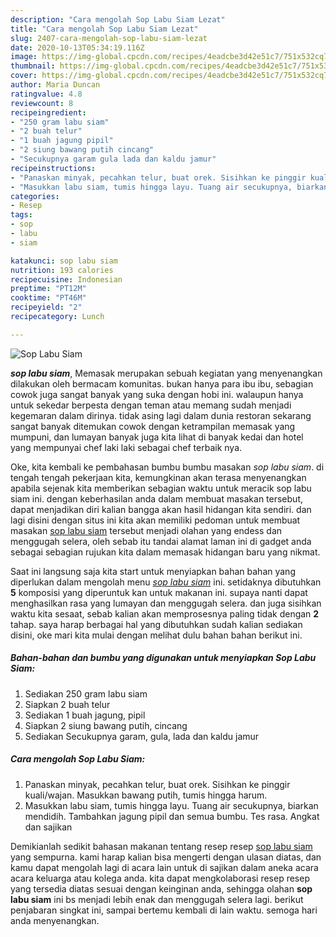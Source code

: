 ```yaml
---
description: "Cara mengolah Sop Labu Siam Lezat"
title: "Cara mengolah Sop Labu Siam Lezat"
slug: 2407-cara-mengolah-sop-labu-siam-lezat
date: 2020-10-13T05:34:19.116Z
image: https://img-global.cpcdn.com/recipes/4eadcbe3d42e51c7/751x532cq70/sop-labu-siam-foto-resep-utama.jpg
thumbnail: https://img-global.cpcdn.com/recipes/4eadcbe3d42e51c7/751x532cq70/sop-labu-siam-foto-resep-utama.jpg
cover: https://img-global.cpcdn.com/recipes/4eadcbe3d42e51c7/751x532cq70/sop-labu-siam-foto-resep-utama.jpg
author: Maria Duncan
ratingvalue: 4.8
reviewcount: 8
recipeingredient:
- "250 gram labu siam"
- "2 buah telur"
- "1 buah jagung pipil"
- "2 siung bawang putih cincang"
- "Secukupnya garam gula lada dan kaldu jamur"
recipeinstructions:
- "Panaskan minyak, pecahkan telur, buat orek. Sisihkan ke pinggir kuali/wajan. Masukkan bawang putih, tumis hingga harum."
- "Masukkan labu siam, tumis hingga layu. Tuang air secukupnya, biarkan mendidih. Tambahkan jagung pipil dan semua bumbu. Tes rasa. Angkat dan sajikan"
categories:
- Resep
tags:
- sop
- labu
- siam

katakunci: sop labu siam 
nutrition: 193 calories
recipecuisine: Indonesian
preptime: "PT12M"
cooktime: "PT46M"
recipeyield: "2"
recipecategory: Lunch

---
```



![Sop Labu Siam](https://img-global.cpcdn.com/recipes/4eadcbe3d42e51c7/751x532cq70/sop-labu-siam-foto-resep-utama.jpg)

<b><i>sop labu siam</i></b>, Memasak merupakan sebuah kegiatan yang menyenangkan dilakukan oleh bermacam komunitas. bukan hanya para ibu ibu, sebagian cowok juga sangat banyak yang suka dengan hobi ini. walaupun hanya untuk sekedar berpesta dengan teman atau memang sudah menjadi kegemaran dalam dirinya. tidak asing lagi dalam dunia restoran sekarang sangat banyak ditemukan cowok dengan ketrampilan memasak yang mumpuni, dan lumayan banyak juga kita lihat di banyak kedai dan hotel yang mempunyai chef laki laki sebagai chef terbaik nya.



Oke, kita kembali ke pembahasan bumbu bumbu masakan <i>sop labu siam</i>. di tengah tengah pekerjaan kita, kemungkinan akan terasa menyenangkan apabila sejenak kita memberikan sebagian waktu untuk meracik sop labu siam ini. dengan keberhasilan anda dalam membuat masakan tersebut, dapat menjadikan diri kalian bangga akan hasil hidangan kita sendiri. dan lagi disini dengan situs ini kita akan memiliki pedoman untuk membuat masakan <u>sop labu siam</u> tersebut menjadi olahan yang endess dan menggugah selera, oleh sebab itu tandai alamat laman ini di gadget anda sebagai sebagian rujukan kita dalam memasak hidangan baru yang nikmat.


Saat ini langsung saja kita start untuk menyiapkan bahan bahan yang diperlukan dalam mengolah menu <u><i>sop labu siam</i></u> ini. setidaknya dibutuhkan <b>5</b> komposisi yang diperuntuk kan untuk makanan ini. supaya nanti dapat menghasilkan rasa yang lumayan dan menggugah selera. dan juga sisihkan waktu kita sesaat, sebab kalian akan memprosesnya paling tidak dengan <b>2</b> tahap. saya harap berbagai hal yang dibutuhkan sudah kalian sediakan disini, oke mari kita mulai dengan melihat dulu bahan bahan berikut ini.

<!--inarticleads1-->

##### Bahan-bahan dan bumbu yang digunakan untuk menyiapkan Sop Labu Siam:

1. Sediakan 250 gram labu siam
1. Siapkan 2 buah telur
1. Sediakan 1 buah jagung, pipil
1. Siapkan 2 siung bawang putih, cincang
1. Sediakan Secukupnya garam, gula, lada dan kaldu jamur




<!--inarticleads2-->

##### Cara mengolah Sop Labu Siam:

1. Panaskan minyak, pecahkan telur, buat orek. Sisihkan ke pinggir kuali/wajan. Masukkan bawang putih, tumis hingga harum.
1. Masukkan labu siam, tumis hingga layu. Tuang air secukupnya, biarkan mendidih. Tambahkan jagung pipil dan semua bumbu. Tes rasa. Angkat dan sajikan




Demikianlah sedikit bahasan makanan tentang resep resep <u>sop labu siam</u> yang sempurna. kami harap kalian bisa mengerti dengan ulasan diatas, dan kamu dapat mengolah lagi di acara lain untuk di sajikan dalam aneka acara acara keluarga atau kolega anda. kita dapat mengkolaborasi resep resep yang tersedia diatas sesuai dengan keinginan anda, sehingga olahan <b>sop labu siam</b> ini bs menjadi lebih enak dan menggugah selera lagi. berikut penjabaran singkat ini, sampai bertemu kembali di lain waktu. semoga hari anda menyenangkan.
